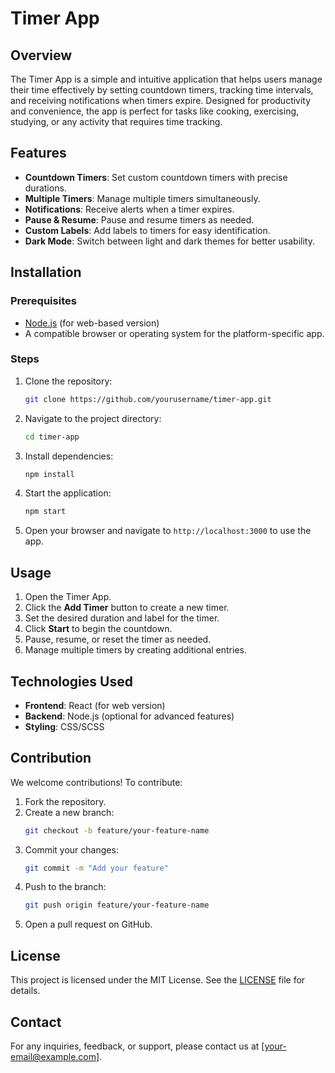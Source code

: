 # Timer App

## Overview
The Timer App is a simple and intuitive application that helps users manage their time effectively by setting countdown timers, tracking time intervals, and receiving notifications when timers expire. Designed for productivity and convenience, the app is perfect for tasks like cooking, exercising, studying, or any activity that requires time tracking.

## Features

- **Countdown Timers**: Set custom countdown timers with precise durations.
- **Multiple Timers**: Manage multiple timers simultaneously.
- **Notifications**: Receive alerts when a timer expires.
- **Pause & Resume**: Pause and resume timers as needed.
- **Custom Labels**: Add labels to timers for easy identification.
- **Dark Mode**: Switch between light and dark themes for better usability.

## Installation

### Prerequisites
- [Node.js](https://nodejs.org/) (for web-based version)
- A compatible browser or operating system for the platform-specific app.

### Steps

1. Clone the repository:
   ```bash
   git clone https://github.com/yourusername/timer-app.git
   ```
2. Navigate to the project directory:
   ```bash
   cd timer-app
   ```
3. Install dependencies:
   ```bash
   npm install
   ```
4. Start the application:
   ```bash
   npm start
   ```
5. Open your browser and navigate to `http://localhost:3000` to use the app.

## Usage

1. Open the Timer App.
2. Click the **Add Timer** button to create a new timer.
3. Set the desired duration and label for the timer.
4. Click **Start** to begin the countdown.
5. Pause, resume, or reset the timer as needed.
6. Manage multiple timers by creating additional entries.

## Technologies Used

- **Frontend**: React (for web version)
- **Backend**: Node.js (optional for advanced features)
- **Styling**: CSS/SCSS

## Contribution

We welcome contributions! To contribute:

1. Fork the repository.
2. Create a new branch:
   ```bash
   git checkout -b feature/your-feature-name
   ```
3. Commit your changes:
   ```bash
   git commit -m "Add your feature"
   ```
4. Push to the branch:
   ```bash
   git push origin feature/your-feature-name
   ```
5. Open a pull request on GitHub.

## License

This project is licensed under the MIT License. See the [LICENSE](LICENSE) file for details.

## Contact

For any inquiries, feedback, or support, please contact us at [your-email@example.com].
